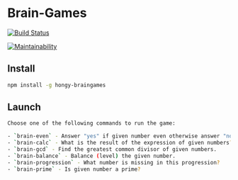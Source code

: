 # Brain-Games

[![Build Status](https://travis-ci.org/travis-ci/travis-web.svg?branch=master)](https://travis-ci.org/travis-ci/travis-web)

[![Maintainability](https://api.codeclimate.com/v1/badges/a99a88d28ad37a79dbf6/maintainability)](https://codeclimate.com/github/codeclimate/codeclimate/maintainability)

## Install
```bash
npm install -g hongy-braingames
```
## Launch
```bash
Сhoose one of the following commands to run the game:

- `brain-even` - Answer "yes" if given number even otherwise answer "no".
- `brain-calc` - What is the result of the expression of given numbers?
- `brain-gcd` - Find the greatest common divisor of given numbers.
- `brain-balance` - Balance (level) the given number.
- `brain-progression` - What number is missing in this progression?
- `brain-prime` - Is given number a prime?
```

